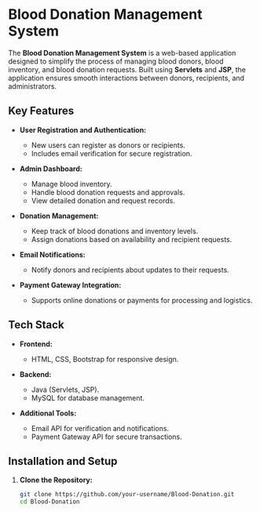 # Blood Donation Management System

The **Blood Donation Management System** is a web-based application designed to simplify the process of managing blood donors, blood inventory, and blood donation requests. Built using **Servlets** and **JSP**, the application ensures smooth interactions between donors, recipients, and administrators. 

## Key Features

- **User Registration and Authentication:**
  - New users can register as donors or recipients.
  - Includes email verification for secure registration.
  
- **Admin Dashboard:**
  - Manage blood inventory.
  - Handle blood donation requests and approvals.
  - View detailed donation and request records.

- **Donation Management:**
  - Keep track of blood donations and inventory levels.
  - Assign donations based on availability and recipient requests.

- **Email Notifications:**
  - Notify donors and recipients about updates to their requests.

- **Payment Gateway Integration:**
  - Supports online donations or payments for processing and logistics.

## Tech Stack

- **Frontend:**
  - HTML, CSS, Bootstrap for responsive design.

- **Backend:**
  - Java (Servlets, JSP).
  - MySQL for database management.

- **Additional Tools:**
  - Email API for verification and notifications.
  - Payment Gateway API for secure transactions.

## Installation and Setup

1. **Clone the Repository:**
   ```bash
   git clone https://github.com/your-username/Blood-Donation.git
   cd Blood-Donation
